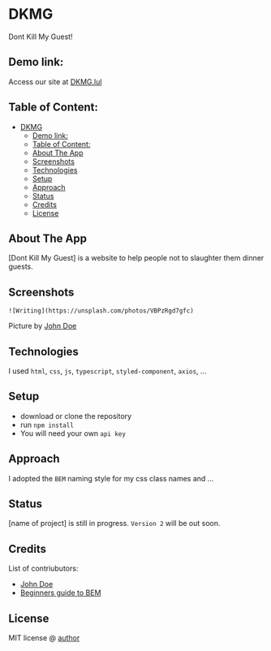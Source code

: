 # DKMG
Dont Kill My Guest!

## Demo link:
Access our site at [DKMG.lul](https://dapper-moonbeam-d57eea.netlify.app/)

## Table of Content:

- [DKMG](#dkmg)
  - [Demo link:](#demo-link)
  - [Table of Content:](#table-of-content)
  - [About The App](#about-the-app)
  - [Screenshots](#screenshots)
  - [Technologies](#technologies)
  - [Setup](#setup)
  - [Approach](#approach)
  - [Status](#status)
  - [Credits](#credits)
  - [License](#license)

## About The App
[Dont Kill My Guest] is a website to help people not to slaughter them dinner guests.

## Screenshots

`![Writing](https://unsplash.com/photos/VBPzRgd7gfc)`

Picture by [John Doe](https://Johndoedoedoe.com)

## Technologies
I used `html`, `css`, `js`, `typescript`, `styled-component`, `axios`, ...

## Setup
- download or clone the repository
- run `npm install`
- You will need your own `api key`

## Approach
I adopted the `BEM` naming style for my css class names and ...

## Status
[name of project] is still in progress. `Version 2` will be out soon.

## Credits
List of contriubutors:
- [John Doe](johndoe.com)
- [Beginners guide to BEM](link-goes-here.com)

## License

MIT license @ [author](author.com)